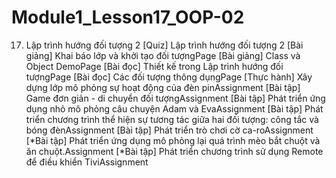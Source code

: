 # Module1_Lesson17_OOP-02
17. Lập trình hướng đối tượng 2
[Quiz] Lập trình hướng đối tượng 2
[Bài giảng] Khai báo lớp và khởi tạo đối tượngPage
[Bài giảng] Class và Object DemoPage
[Bài đọc] Thiết kế trong Lập trình hướng đối tượngPage
[Bài đọc] Các đối tượng thông dụngPage
[Thực hành] Xây dựng lớp mô phỏng sự hoạt động của đèn pinAssignment
[Bài tập] Game đơn giản - di chuyển đối tượngAssignment
[Bài tập] Phát triển ứng dụng nhỏ mô phỏng câu chuyện Adam và EvaAssignment
[Bài tập] Phát triển chương trình thể hiện sự tương tác giữa hai đối tượng: công tắc và bóng đènAssignment
[Bài tập] Phát triển trò chơi cờ ca-roAssignment
[*Bài tập] Phát triển ứng dụng mô phỏng lại quá trình mèo bắt chuột và ăn chuột.Assignment
[*Bài tập] Phát triển chương trình sử dụng Remote để điều khiển TiviAssignment
